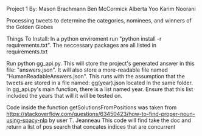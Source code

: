 Project 1
By:
Mason Brachmann
Ben McCormick
Alberta Yoo
Karim Noorani

Processing tweets to determine the categories, nominees, and winners of the Golden Globes


Things To Install:
In a python enviroment run "python install -r requirements.txt".  The neccessary packages are all listed in requirements.txt

Run python gg_api.py.  This will store the project's generated answer in this file: "answers.json".  It will also store a more-readable file named "HumanReadableAnswers.json".
This runs with the assumption that the tweets are stored in a file named: gg(year).json located in the same folder.
In gg_api.py's main function, there is a list named year.  Ensure that this list included the years that will it will be tested on.

Code inside the function getSolutionsFromPositions was taken from https://stackoverflow.com/questions/63450423/how-to-find-proper-noun-using-spacy-nlp by user T. Jeanneau
This code will find take the doc and return a list of pos search that concates indices that are concurrent
